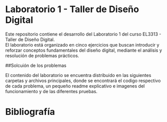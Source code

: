 # Laboratorio 1 - Taller de Diseño Digital

Este repositorio contiene el desarrollo del Laboratorio 1 del curso EL3313 - Taller de Diseño Digital.  
El laboratorio está organizado en cinco ejercicios que buscan introducir y reforzar conceptos fundamentales del diseño digital, mediante el análisis y resolución de problemas prácticos.  

##Solcuión de los problemas 

El contenido del laboratorio se encuentra distribuido en las siguientes carpetas y archivos principales, donde se encontrará el codigo respectivo de cada problema, un pequeño readme explicativo e imagenes del funcionamiento y de las diferentes pruebas. 

# Bibliografía 